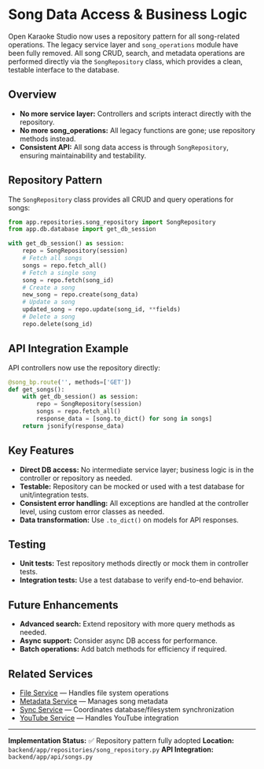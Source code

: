 # Song Data Access & Business Logic

Open Karaoke Studio now uses a repository pattern for all song-related operations. The legacy service layer and `song_operations` module have been fully removed. All song CRUD, search, and metadata operations are performed directly via the `SongRepository` class, which provides a clean, testable interface to the database.

## Overview

- **No more service layer:** Controllers and scripts interact directly with the repository.
- **No more song_operations:** All legacy functions are gone; use repository methods instead.
- **Consistent API:** All song data access is through `SongRepository`, ensuring maintainability and testability.

## Repository Pattern

The `SongRepository` class provides all CRUD and query operations for songs:

```python
from app.repositories.song_repository import SongRepository
from app.db.database import get_db_session

with get_db_session() as session:
    repo = SongRepository(session)
    # Fetch all songs
    songs = repo.fetch_all()
    # Fetch a single song
    song = repo.fetch(song_id)
    # Create a song
    new_song = repo.create(song_data)
    # Update a song
    updated_song = repo.update(song_id, **fields)
    # Delete a song
    repo.delete(song_id)
```

## API Integration Example

API controllers now use the repository directly:

```python
@song_bp.route('', methods=['GET'])
def get_songs():
    with get_db_session() as session:
        repo = SongRepository(session)
        songs = repo.fetch_all()
        response_data = [song.to_dict() for song in songs]
    return jsonify(response_data)
```

## Key Features

- **Direct DB access:** No intermediate service layer; business logic is in the controller or repository as needed.
- **Testable:** Repository can be mocked or used with a test database for unit/integration tests.
- **Consistent error handling:** All exceptions are handled at the controller level, using custom error classes as needed.
- **Data transformation:** Use `.to_dict()` on models for API responses.

## Testing

- **Unit tests:** Test repository methods directly or mock them in controller tests.
- **Integration tests:** Use a test database to verify end-to-end behavior.

## Future Enhancements

- **Advanced search:** Extend repository with more query methods as needed.
- **Async support:** Consider async DB access for performance.
- **Batch operations:** Add batch methods for efficiency if required.

## Related Services

- [File Service](./file-service.md) — Handles file system operations
- [Metadata Service](./metadata-service.md) — Manages song metadata
- [Sync Service](./sync-service.md) — Coordinates database/filesystem synchronization
- [YouTube Service](./youtube-service.md) — Handles YouTube integration

---

**Implementation Status:** ✅ Repository pattern fully adopted
**Location:** `backend/app/repositories/song_repository.py`
**API Integration:** `backend/app/api/songs.py`
